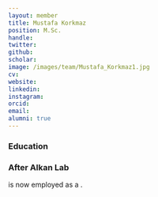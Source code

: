 ```yaml
---
layout: member
title: Mustafa Korkmaz
position: M.Sc.
handle: 
twitter:
github: 
scholar: 
image: /images/team/Mustafa_Korkmaz1.jpg
cv: 
website: 
linkedin: 
instagram:
orcid: 
email: 
alumni: true
---
```


### Education

### After Alkan Lab
 is now employed as a .
 

